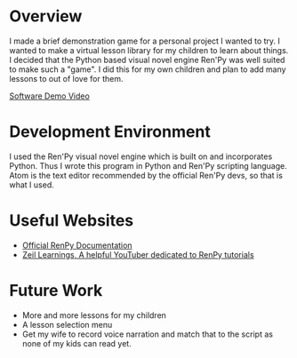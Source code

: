# Overview

I made a brief demonstration game for a personal project I wanted to try.
I wanted to make a virtual lesson library for my children to learn about things.
I decided that the Python based visual novel engine Ren'Py was well suited to
make such a "game". I did this for my own children and plan to add many lessons
to out of love for them.

[Software Demo Video](https://youtu.be/HwQB2JS5cvc)

# Development Environment

I used the Ren'Py visual novel engine which is built on and incorporates Python.
Thus I wrote this program in Python and Ren'Py scripting language.
Atom is the text editor recommended by the official Ren'Py devs, so that is what
I used.

# Useful Websites

* [Official RenPy Documentation](https://www.renpy.org/doc/html/)
* [Zeil Learnings, A helpful YouTuber dedicated to RenPy tutorials](https://www.youtube.com/c/ZeilLearnings)

# Future Work

* More and more lessons for my children
* A lesson selection menu
* Get my wife to record voice narration and match that to the script as none of my kids can read yet.
